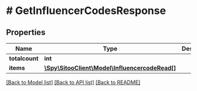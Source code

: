 # # GetInfluencerCodesResponse

## Properties

Name | Type | Description | Notes
------------ | ------------- | ------------- | -------------
**totalcount** | **int** |  |
**items** | [**\Spy\SitooClient\Model\InfluencercodeRead[]**](InfluencercodeRead.md) |  |

[[Back to Model list]](../../README.md#models) [[Back to API list]](../../README.md#endpoints) [[Back to README]](../../README.md)
